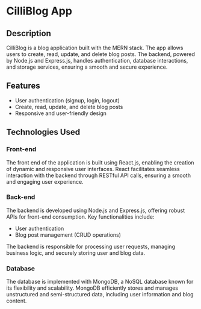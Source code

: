 # CilliBlog App

## Description

CilliBlog is a blog application built with the MERN stack. The app allows users to create, read, update, and delete blog posts. The backend, powered by Node.js and Express.js, handles authentication, database interactions, and storage services, ensuring a smooth and secure experience.
## Features

- User authentication (signup, login, logout)
- Create, read, update, and delete blog posts
- Responsive and user-friendly design

## Technologies Used

### Front-end 

The front end of the application is built using React.js, enabling the creation of dynamic and responsive user interfaces. React facilitates seamless interaction with the backend through RESTful API calls, ensuring a smooth and engaging user experience.

### Back-end 
The backend is developed using Node.js and Express.js, offering robust APIs for front-end consumption. Key functionalities include:

- User authentication
- Blog post management (CRUD operations)
  
The backend is responsible for processing user requests, managing business logic, and securely storing user and blog data.

### Database

The database is implemented with MongoDB, a NoSQL database known for its flexibility and scalability. MongoDB efficiently stores and manages unstructured and semi-structured data, including user information and blog content.


